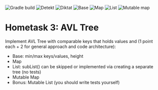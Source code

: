 ![Gradle build](https://github.com/cscenter/kotlin-things/actions/workflows/gradle-build.yml/badge.svg)
![Detekt](https://github.com/cscenter/kotlin-things/actions/workflows/detekt.yml/badge.svg)
![Diktat](https://github.com/cscenter/kotlin-things/actions/workflows/diktat.yml/badge.svg)
![Base](https://github.com/cscenter/kotlin-things/actions/workflows/avl-tree-test.yml/badge.svg)
![Map](https://github.com/cscenter/kotlin-things/actions/workflows/avl-tree-map-test.yml/badge.svg)
![List](https://github.com/cscenter/kotlin-things/actions/workflows/avl-tree-list-test.yml/badge.svg)
![Mutable map](https://github.com/cscenter/kotlin-things/actions/workflows/avl-mutable-tree-map-test.yml/badge.svg)

# Hometask 3: AVL Tree

Implement AVL Tree with comparable keys that holds values and (1 point each + 2 for general approach and code architecture):
- Base: min/max keys/values, height 
- Map 
- List: subList() can be skipped or implemented via creating a separate tree (no tests)
- Mutable Map 
- Bonus: Mutable List (you should write tests yourself)
